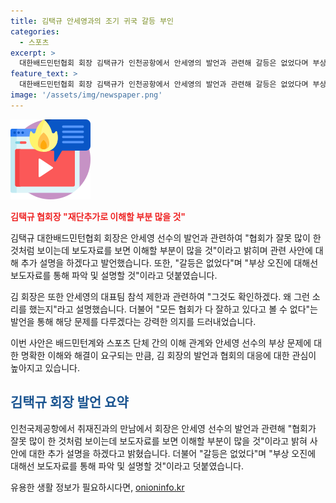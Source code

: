 ```yaml
---
title: 김택규 안세영과의 조기 귀국 갈등 부인
categories:
  - 스포츠
excerpt: >
  대한배드민턴협회 회장 김택규가 인천공항에서 안세영의 발언과 관련해 갈등은 없었다며 부상 오진에 대해선 들여다보겠다고 밝혔다. 김 회장은 협회의 잘못에 대한 이해를 바라며 안세영의 발언에 대한 설명을 약속했다. 또한, 대표팀 선수단과 함께 돌아올 예정이었으나 보도자료 발표를 위해 일부 임원들과 함께 따로 귀국했다고 밝혔다. 요약하면, 김 회장은 안세영의 발언에 대해 이해를 구하고, 부상 사안에 대한 보도자료를 발표할 예정이며, 협회의 입장을 설명하며 귀국했다.
feature_text: >
  대한배드민턴협회 회장 김택규가 인천공항에서 안세영의 발언과 관련해 갈등은 없었다며 부상 오진에 대해선 들여다보겠다고 밝혔다. 김 회장은 협회의 잘못에 대한 이해를 바라며 안세영의 발언에 대한 설명을 약속했다. 또한, 대표팀 선수단과 함께 돌아올 예정이었으나 보도자료 발표를 위해 일부 임원들과 함께 따로 귀국했다고 밝혔다. 요약하면, 김 회장은 안세영의 발언에 대해 이해를 구하고, 부상 사안에 대한 보도자료를 발표할 예정이며, 협회의 입장을 설명하며 귀국했다.
image: '/assets/img/newspaper.png'
---
```


<p><img src="/assets/img/news.png" alt="rentncar 속보" /></p>

<p><b><span style="color: #ee2323;">김택규 협회장 "재단추가로 이해할 부분 많을 것"</span></b></p>

<p>김택규 대한배드민턴협회 회장은 안세영 선수의 발언과 관련하여 "협회가 잘못 많이 한 것처럼 보이는데 보도자료를 보면 이해할 부분이 많을 것"이라고 밝히며 관련 사안에 대해 추가 설명을 하겠다고 발언했습니다. 또한, "갈등은 없었다"며 "부상 오진에 대해선 보도자료를 통해 파악 및 설명할 것"이라고 덧붙였습니다.</p>

<p>김 회장은 또한 안세영의 대표팀 참석 제한과 관련하여 "그것도 확인하겠다. 왜 그런 소리를 했는지"라고 설명했습니다. 더불어 "모든 협회가 다 잘하고 있다고 볼 수 없다"는 발언을 통해 해당 문제를 다루겠다는 강력한 의지를 드러내었습니다.</p>

<p>이번 사안은 배드민턴계와 스포츠 단체 간의 이해 관계와 안세영 선수의 부상 문제에 대한 명확한 이해와 해결이 요구되는 만큼, 김 회장의 발언과 협회의 대응에 대한 관심이 높아지고 있습니다.</p>

<h2><span style="color: #1a5490;">김택규 회장 발언 요약</span></h2>

<p>인천국제공항에서 취재진과의 만남에서 회장은 안세영 선수의 발언과 관련해 "협회가 잘못 많이 한 것처럼 보이는데 보도자료를 보면 이해할 부분이 많을 것"이라고 밝혀 사안에 대한 추가 설명을 하겠다고 밝혔습니다. 더불어 "갈등은 없었다"며 "부상 오진에 대해선 보도자료를 통해 파악 및 설명할 것"이라고 덧붙였습니다.</p>
유용한 생활 정보가 필요하시다면, <a href="https://onioninfo.kr" rel="dofollow">onioninfo.kr</a>


